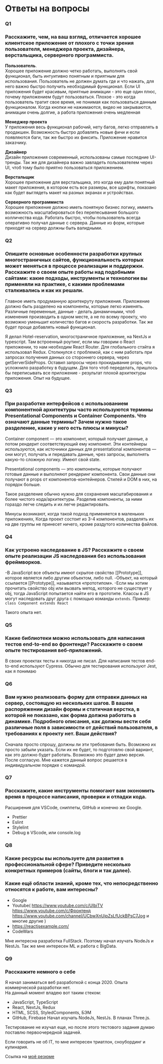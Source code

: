 # Ответы на вопросы

### Q1

### Расскажите, чем, на ваш взгляд, отличается хорошее клиентское приложение от плохого с точки зрения пользователя, менеджера проекта, дизайнера, верстальщика, серверного программиста.

**Пользователь**.  
Хорошее приложение должно четко работать, выполнять свой функционал, быть интуитивно понятным и приятным для использования.
Пользователь не должен думать где и что нажать, для него важно быстро получить необходимый функционал. Если UI приложения будет красивым, приятные анимации - это еще один плюс, почему приложением будут пользоваться.
Плохое - это когда пользователь тратит свое время, не понимая как пользоваться данным функционалом. Когда кнопки не нажимаются, видео не закрываются, анимации очень долгие, а работа приложения очень медленная

**Менеджер проекта**  
У приложения весь функционал рабочий, нету багов, легко отправлять в продакшен.
Возможность быстро добавлять новые фичи и если появляются баги, так же быстро их фиксить.
Приложение нравится заказчику.

**Дизайнер**  
Дизайн приложения современный, использованы самые последние UI-тренды. Так же для дизайнера важно завладеть пользователем через UI, чтоб тому было приятно пользоваться приложением.

**Верстальщик**  
Хорошее приложение для верстальщика, это когда ему дали понятный макет приложения, в котором есть все размеры, все шрифты, показано как будет выглядеть макет на разных экранах и устройствах.

**Серверного программиста**  
Хорошее приложение должно иметь понятную бизнес логику, имметь возможность масштабироваться без перепесывания большого колличества кода. Работать быстро, чтобы пользователь всегда оперативно получал данные с сервера.
Данные из форм, которые приходят на сервер должны быть валидными.

### Q2

### Опишите основные особенности разработки крупных многостраничных сайтов, функциональность которых может меняться в процессе реализации и поддержки. Расскажите о своем опыте работы над подобными сайтами: какие подходы, инструменты и технологии вы применяли на практике, с какими проблемами сталкивались и как их решали.

Главное иметь продуманную архитекруту приложения. Приложение должно быть разделено на компоненты, которые легко изменять. Различные переменные, данные - делать динамичными, чтоб изменения производить в одном месте, а не по всему проекту, что возможно уменьшит количество багов и скорость разработки. Так же будет проще добавлять новый функционал.

Я делал Hotel-reservation, многостраничное приложение, на NextJs и typescript. Там встроенный роутинг, если мы говорим о React приложении, то нам необходим React Router.
Для глобального стэйта я использовал Redux. Столкнулся с проблемой, как с ним работать при запросах получения данных со стороннего сервера, через getServerSideProps. Оставил запросы через прокидывание props, что усложнило разработку в будущем. Для того чтоб переделать, пришлось бы переписывать все приложение - результат плохой архитектуры приложения. Опыт на будущее.

### Q3

### При разработке интерфейсов с использованием компонентной архитектуры часто используются термины Presentational Сomponents и Сontainer Сomponents. Что означают данные термины? Зачем нужно такое разделение, какие у него есть плюсы и минусы?

Container component — это компонент, который получает данные, а потом рендерит соответствующий ему компонент. Эти контейнеры используются, как источники данных для presentational компонентов — они могут, получать и передавать данные, чрез запросы, выполнять какую-то сложную логику. Имеют свой state.

Presentational components — это компоненты, которые получают готовые данные и выполняют рендеринг компонента. Свои данные они получают в props от компонентов-контейнеров. Стилей и DOM в них, на порядок больше.

Такое разделение обычно нужно для сохранения масштабирования и более чистого кода/архитектуры. Разделив компоненты, за ними гораздо легче следить и их легче редактировать.

Минусы возникают, когда такой подход применяется в маленьких приложениях, Когда проект состоит из 3-4 компонентов, разделять их на две группы не принесет ничего, кроме раздутого количества файлов.

### Q4

### Как устроено наследование в JS? Расскажите о своем опыте реализации JS наследования без использования фреймворков.

-В JavaScript все объекты имеют скрытое свойство [[Prototype]], которое является либо другим объектом, либо null.
-Объект, на который ссылается [[Prototype]], называется «прототипом».
-Если мы хотим прочитать свойство obj или вызвать метод, которого не существует у obj, тогда JavaScript попытается найти его в прототипе.
Классы в JS могут наследовать друг друга с помощью команды `extends`.
Пример: `class Component extends React`

Такого опыта нет.

### Q5

### Какие библиотеки можно использовать для написания тестов end-to-end во фронтенде? Расскажите о своем опыте тестирования веб-приложений.

В своих проектах тесты я никогда не писал.
Для написания тестов end-to-end используют Cypress. Обычно для тестирования используют Jest, как я понимаю

### Q6

### Вам нужно реализовать форму для отправки данных на сервер, состоящую из нескольких шагов. В вашем распоряжении дизайн формы и статичная верстка, в которой не показано, как форма должна работать в динамике. Подробного описания, как должны вести себя различные поля в зависимости от действий пользователя, в требованиях к проекту нет. Ваши действия?

Сначала просто спрошу, должны ли эти требования быть. Возможно их просто забыли указать.
Если их не будет, то подготовлю свой вариант, как это должно будет работать. Возможно это будет демо версия. После согласую.
Мне кажется данный вопрос решается в индивидуальном порядке с командой.

### Q7

### Расскажите, какие инструменты помогают вам экономить время в процессе написания, проверки и отладки кода.

Расширения для VSCode, сниппеты, GitHub и конечно же Google.

- Prettier
- Eslint
- Stylelint
- Debug в VScode, или console.log

### Q8

### Какие ресурсы вы используете для развития в профессиональной сфере? Приведите несколько конкретных примеров (сайты, блоги и так далее).

### Какие ещё области знаний, кроме тех, что непосредственно относятся к работе, вам интересны?

- Google
- Youtube(
  https://www.youtube.com/c/UlbiTV
  https://www.youtube.com/c/Фронтенд
  https://www.youtube.com/channel/UCbwXnUipZsLfUckBPsC7Jog
  и многие другие
  )
- https://reactjsexample.com/
- CodeWars

Мне интересна разработка FullStack. Поэтому начал изучать NodeJs и NestJs. Так же мне интересен ML и работа с BigData.

### Q9

### Расскажите немного о себе

Я начал заниматься веб разработкой с конца 2020. Опыта коммерческой разработки нет.  
На данный момент владею вот таким стеком:
- JavaScript, TypeScript
- React, NextJs, Redux
- HTML, SCSS, StyledComponents, БЭМ
- GitHub, Firebase
Начал изучать NodeJs, NestJs. В планах Three.js.

Тестирование не изучал еще, но после этого тестового задания думаю поставлю первоочередной задачей.

Если говорить не об IT, то мне интересен триатлон, сноубординг и кулинария.

Ссылка на [моё резюме](https://github.com/basalaevanton/basalaevanton/blob/main/Resume%20Basalaev%20Anton%20JavaScript-dev.pdf/)
